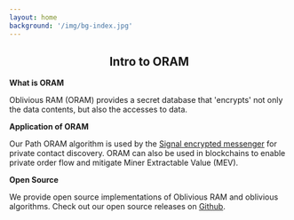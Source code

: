 ```yaml
---
layout: home
background: '/img/bg-index.jpg'
---
```

<h2 style="text-align: center;">Intro to ORAM</h2>

**What is ORAM**

Oblivious RAM (ORAM) provides a secret database that 'encrypts' not only the data contents, but also the accesses to data.

**Application of ORAM**

Our Path ORAM algorithm is used by the [Signal encrypted messenger](https://signal.org/blog/building-faster-oram/) for private contact discovery. ORAM can also be used in blockchains to enable private order flow and mitigate Miner Extractable Value (MEV).

**Open Source**

We provide open source implementations of Oblivious RAM and oblivious algorithms. Check out our open source releases on [Github](https://github.com/obliviouslabs/oram).